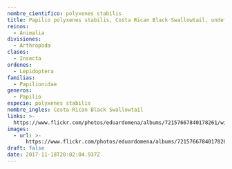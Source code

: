 ```yaml
---
nombre_cientifico: polyxenes stabilis 
title: Papilio polyxenes stabilis, Costa Rican Black Swallowtail, undefined
reinos:
  - Animalia
divisiones:
  - Arthropoda
clases:
  - Insecta
ordenes:
  - Lepidoptera
familias:
  - Papilionidae
generos:
  - Papilio
especie: polyxenes stabilis
nombre_ingles: Costa Rican Black Swallowtail
links: >-
  https://www.flickr.com/photos/eduardomena/albums/72157667840178261/with/32252193644/
images:
  - url: >-
      https://www.flickr.com/photos/eduardomena/albums/72157667840178261/with/32252193644/
draft: false
date: 2017-11-18T20:02:04.937Z
---
```


